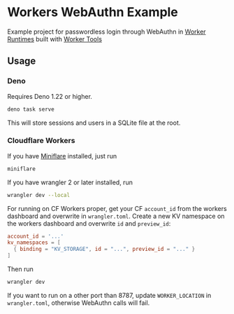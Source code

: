 # Workers WebAuthn Example

Example project for passwordless login through WebAuthn in [Worker Runtimes](https://workers.js.org) built with [Worker Tools](https://workers.tools)

## Usage
### Deno
Requires Deno 1.22 or higher.

```sh
deno task serve
```

This will store sessions and users in a SQLite file at the root. 

### Cloudflare Workers
If you have [Miniflare](https://miniflare.dev) installed, just run

```sh
miniflare
```

If you have wrangler 2 or later installed, run

```sh
wrangler dev --local
```

For running on CF Workers proper,
get your CF `account_id` from the workers dashboard and overwrite in `wrangler.toml`.
Create a new KV namespace on the workers dashboard and overwrite `id` and `preview_id`:

```toml
account_id = '...'
kv_namespaces = [ 
  { binding = "KV_STORAGE", id = "...", preview_id = "..." }
]
```

Then run

```sh
wrangler dev
```

If you want to run on a other port than 8787, update `WORKER_LOCATION` in `wrangler.toml`, otherwise WebAuthn calls will fail.
